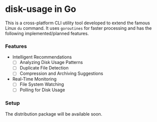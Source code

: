 # disk-usage in Go

This is a cross-platform CLI utility tool developed to extend the famous Linux `du` command. It uses `goroutines` for faster processing and has the following implemented/planned features.

### Features

- Intelligent Recommendations
  - [ ] Analyzing Disk Usage Patterns
  - [ ] Duplicate File Detection
  - [ ] Compression and Archiving Suggestions
- Real-Time Monitoring
  - [ ] File System Watching
  - [ ] Polling for Disk Usage

 ### Setup

 The distribution package will be available soon.
